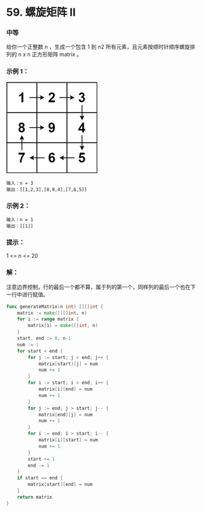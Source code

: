 # 59. 螺旋矩阵 II

### 中等

给你一个正整数 n ，生成一个包含 1 到 n2 所有元素，且元素按顺时针顺序螺旋排列的 n x n 正方形矩阵 matrix 。

### 示例 1：
![spiral](/file/img/spiraln.jpg)

    输入：n = 3
    输出：[[1,2,3],[8,9,4],[7,6,5]]

### 示例 2：

    输入：n = 1
    输出：[[1]]

### 提示：
1 <= n <= 20

### 解：
注意边界控制，行的最后一个都不算，属于列的第一个，同样列的最后一个也在下一行中进行赋值。

```go
func generateMatrix(n int) [][]int {
	matrix := make([][]int, n)
	for i := range matrix {
		matrix[i] = make([]int, n)
	}
	start, end := 0, n-1
	num := 1
	for start < end {
		for j := start; j < end; j++ {
			matrix[start][j] = num
			num += 1
		}
		for i := start; i < end; i++ {
			matrix[i][end] = num
			num += 1
		}
		for j := end; j > start; j-- {
			matrix[end][j] = num
			num += 1
		}
		for i := end; i > start; i-- {
			matrix[i][start] = num
			num += 1
		}
		start += 1
		end -= 1
	}
	if start == end {
		matrix[start][end] = num
	}
	return matrix
}
```